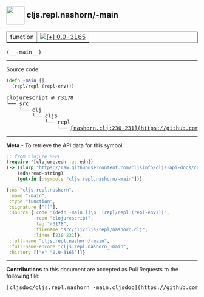 ## <img width="48px" valign="middle" src="http://i.imgur.com/Hi20huC.png"> cljs.repl.nashorn/-main

 <table border="1">
<tr>

<td>function</td>
<td><a href="https://github.com/cljsinfo/cljs-api-docs/tree/0.0-3165"><img valign="middle" alt="[+] 0.0-3165" src="https://img.shields.io/badge/+-0.0--3165-lightgrey.svg"></a> </td>
</tr>
</table>

 <samp>
(__-main__)<br>
</samp>

---





Source code:

```clj
(defn -main []
  (repl/repl (repl-env)))
```

 <pre>
clojurescript @ r3178
└── src
    └── clj
        └── cljs
            └── repl
                └── <ins>[nashorn.clj:230-231](https://github.com/clojure/clojurescript/blob/r3178/src/clj/cljs/repl/nashorn.clj#L230-L231)</ins>
</pre>


---

__Meta__ - To retrieve the API data for this symbol:

```clj
;; from Clojure REPL
(require '[clojure.edn :as edn])
(-> (slurp "https://raw.githubusercontent.com/cljsinfo/cljs-api-docs/catalog/cljs-api.edn")
    (edn/read-string)
    (get-in [:symbols "cljs.repl.nashorn/-main"]))
```

```clj
{:ns "cljs.repl.nashorn",
 :name "-main",
 :type "function",
 :signature ["[]"],
 :source {:code "(defn -main []\n  (repl/repl (repl-env)))",
          :repo "clojurescript",
          :tag "r3178",
          :filename "src/clj/cljs/repl/nashorn.clj",
          :lines [230 231]},
 :full-name "cljs.repl.nashorn/-main",
 :full-name-encode "cljs.repl.nashorn_-main",
 :history [["+" "0.0-3165"]]}

```

---

__Contributions__ to this document are accepted as Pull Requests to the following file:

 <pre>
[cljsdoc/cljs.repl.nashorn_-main.cljsdoc](https://github.com/cljsinfo/cljs-api-docs/blob/master/cljsdoc/cljs.repl.nashorn_-main.cljsdoc)
</pre>

